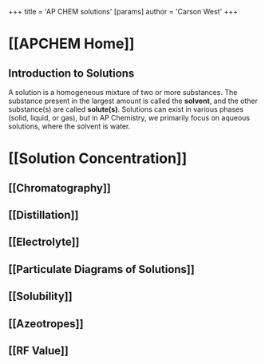 +++
 title = 'AP CHEM solutions'
[params]
	author = 'Carson West'
+++
# [[APCHEM Home]]

## Introduction to Solutions
A solution is a homogeneous mixture of two or more substances. The substance present in the largest amount is called the **solvent**, and the other substance(s) are called **solute(s)**.  Solutions can exist in various phases (solid, liquid, or gas), but in AP Chemistry, we primarily focus on aqueous solutions, where the solvent is water.
# [[Solution Concentration]]
## [[Chromatography]]
## [[Distillation]]
## [[Electrolyte]]
## [[Particulate Diagrams of Solutions]]
## [[Solubility]]
## [[Azeotropes]]

## [[RF Value]]

